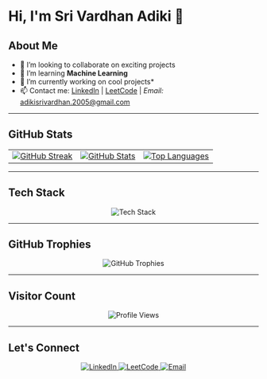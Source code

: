 # Hi, I'm Sri Vardhan Adiki 👋

## About Me #######
- 🤝 I’m looking to collaborate on exciting projects
- 🌱 I’m learning **Machine Learning**
- 🔭 I’m currently working on cool projects*
- 📫 Contact me: [LinkedIn](https://www.linkedin.com/in/sri-vardhan-adiki/) | [LeetCode](https://leetcode.com/u/ADIKI-SRI-VARDHAN/) | *Email:* adikisrivardhan.2005@gmail.com

---

## GitHub Stats ##
<table align="center">
  <tr>
    <td>
      <a href="https://git.io/streak-stats">
        <img src="https://github-readme-streak-stats.vercel.app/?user=SRI-VARDHAN-ADIKI&theme=tokyonight&hide_border=true" alt="GitHub Streak" />
      </a>
    </td>
    <td>
      <a href="https://github.com/saipraneeth4004">
        <img src="https://github-readme-stats.vercel.app/api?username=SRI-VARDHAN-ADIKI&show_icons=true&theme=radical&hide_border=true" alt="GitHub Stats" />
      </a>
    </td>
    <td>
      <a href="https://github.com/saipraneeth4004">
        <img src="https://github-readme-stats.vercel.app/api/top-langs/?username=SRI-VARDHAN-ADIKI&layout=compact&theme=tokyonight&hide_border=true" alt="Top Languages" />
      </a>
    </td>
  </tr>
</table>

---

## Tech Stack
<p align="center">
  <img src="https://skillicons.dev/icons?i=html,css,js,react,nodejs,python,java,c,git,github" alt="Tech Stack" />
</p>

---

## GitHub Trophies
<p align="center">
  <img src="https://github-profile-trophy.vercel.app/?username=SRI-VARDHAN-ADIKI&theme=tokyonight&no-frame=true&no-bg=true" alt="GitHub Trophies" />
</p>

---

## Visitor Count
<p align="center">
  <img src="https://komarev.com/ghpvc/?username=SRI-VARDHAN-ADIKI&style=flat-square" alt="Profile Views" />
</p>

---

## Let's Connect
<p align="center">
  <a href="https://www.linkedin.com/in/sri-vardhan-adiki/">
    <img src="https://img.shields.io/badge/LinkedIn-%230077B5.svg?&style=for-the-badge&logo=linkedin&logoColor=white" alt="LinkedIn" />
  </a>
  <a href="https://leetcode.com/u/ADIKI-SRI-VARDHAN/">
    <img src="https://img.shields.io/badge/LeetCode-%23FFA116.svg?&style=for-the-badge&logo=leetcode&logoColor=black" alt="LeetCode" />
  </a>
  <a href="mailto:2300033389csehte@gmail.com">
    <img src="https://img.shields.io/badge/Email-D14836.svg?&style=for-the-badge&logo=gmail&logoColor=white" alt="Email" />
  </a>
</p>
